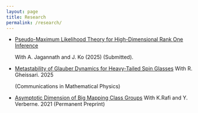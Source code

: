 ```yaml
---
layout: page
title: Research
permalink: /research/
---
```

- [Pseudo-Maximum Likelihood Theory for High-Dimensional Rank One Inference](https://arxiv.org/abs/2503.01708)

  With A. Jagannath and J. Ko (2025) (Submitted). 
- [Metastability of Glauber Dynamics for Heavy-Tailed Spin Glasses](https://link.springer.com/article/10.1007/s00220-025-05265-x) With R. Gheissari. 2025

  (Communications in Mathematical Physics)
- [Asymptotic Dimension of Big Mapping Class Groups](https://arxiv.org/abs/2110.03087) With K.Rafi and Y. Verberne. 2021 (Permanent Preprint)
